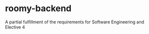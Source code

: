 # roomy-backend

A partial fulfillment of the requirements for Software Engineering and Elective 4 
